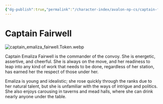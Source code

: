 ```yaml
---
{"dg-publish":true,"permalink":"/character-index/avalon-np-cs/captain-fairwell/","title":"Captain Fairwell","tags":["Avalon","NPC"]}
---
```


# Captain Fairwell
![captain_emaliza_fairwell.Token.webp](/img/user/Voidbound%20token%20images/captain_emaliza_fairwell.Token.webp)

Captain Emaliza Fairwell is the commander of the convoy. She is energetic, assertive, and cheerful. She is always on the move, and her readiness to leap into any kind of work that needs to be done, regardless of her station, has earned her the respect of those under her.  
  
Emaliza is young and idealistic; she rose quickly through the ranks due to her natural talent, but she is unfamiliar with the ways of intrigue and politics. She also enjoys carousing in taverns and mead halls, where she can drink nearly anyone under the table.

